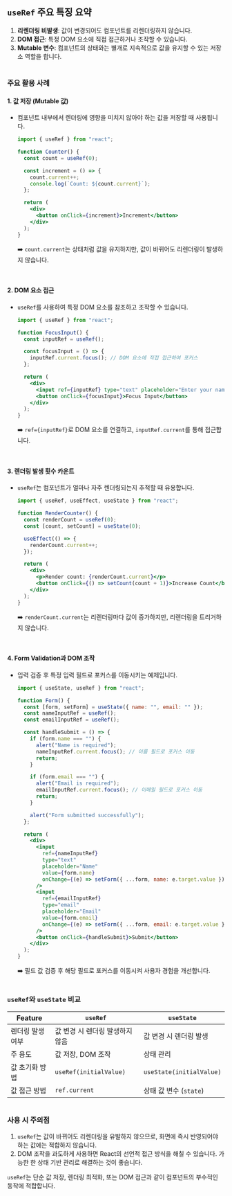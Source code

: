 ## `useRef` 주요 특징 요약

1. **리렌더링 비발생**: 값이 변경되어도 컴포넌트를 리렌더링하지 않습니다.
2. **DOM 접근**: 특정 DOM 요소에 직접 접근하거나 조작할 수 있습니다.
3. **Mutable 변수**: 컴포넌트의 상태와는 별개로 지속적으로 값을 유지할 수 있는 저장소 역할을 합니다.

# 

### 주요 활용 사례

#### 1. 값 저장 (Mutable 값)
- 컴포넌트 내부에서 렌더링에 영향을 미치지 않아야 하는 값을 저장할 때 사용됩니다.

  ```jsx
  import { useRef } from "react";
  
  function Counter() {
    const count = useRef(0);
  
    const increment = () => {
      count.current++;
      console.log(`Count: ${count.current}`);
    };
  
    return (
      <div>
        <button onClick={increment}>Increment</button>
      </div>
    );
  }
  ```
  ➡️ `count.current`는 상태처럼 값을 유지하지만, 값이 바뀌어도 리렌더링이 발생하지 않습니다.

<br />

#### 2. DOM 요소 접근
- `useRef`를 사용하여 특정 DOM 요소를 참조하고 조작할 수 있습니다.

  ```jsx
  import { useRef } from "react";
  
  function FocusInput() {
    const inputRef = useRef();
  
    const focusInput = () => {
      inputRef.current.focus(); // DOM 요소에 직접 접근하여 포커스
    };
  
    return (
      <div>
        <input ref={inputRef} type="text" placeholder="Enter your name" />
        <button onClick={focusInput}>Focus Input</button>
      </div>
    );
  }
  ```
  ➡️ `ref={inputRef}`로 DOM 요소를 연결하고, `inputRef.current`를 통해 접근합니다.

<br />

#### 3. 렌더링 발생 횟수 카운트
- `useRef`는 컴포넌트가 얼마나 자주 렌더링되는지 추적할 때 유용합니다.

  ```jsx
  import { useRef, useEffect, useState } from "react";
  
  function RenderCounter() {
    const renderCount = useRef(0);
    const [count, setCount] = useState(0);
  
    useEffect(() => {
      renderCount.current++;
    });
  
    return (
      <div>
        <p>Render count: {renderCount.current}</p>
        <button onClick={() => setCount(count + 1)}>Increase Count</button>
      </div>
    );
  }
  ```

  ➡️ `renderCount.current`는 리렌더링마다 값이 증가하지만, 리렌더링을 트리거하지 않습니다.

<br />

#### 4. Form Validation과 DOM 조작
- 입력 검증 후 특정 입력 필드로 포커스를 이동시키는 예제입니다.

  ```jsx
  import { useState, useRef } from "react";
  
  function Form() {
    const [form, setForm] = useState({ name: "", email: "" });
    const nameInputRef = useRef();
    const emailInputRef = useRef();
  
    const handleSubmit = () => {
      if (form.name === "") {
        alert("Name is required");
        nameInputRef.current.focus(); // 이름 필드로 포커스 이동
        return;
      }
  
      if (form.email === "") {
        alert("Email is required");
        emailInputRef.current.focus(); // 이메일 필드로 포커스 이동
        return;
      }
  
      alert("Form submitted successfully");
    };
  
    return (
      <div>
        <input
          ref={nameInputRef}
          type="text"
          placeholder="Name"
          value={form.name}
          onChange={(e) => setForm({ ...form, name: e.target.value })}
        />
        <input
          ref={emailInputRef}
          type="email"
          placeholder="Email"
          value={form.email}
          onChange={(e) => setForm({ ...form, email: e.target.value })}
        />
        <button onClick={handleSubmit}>Submit</button>
      </div>
    );
  }
  ```

  ➡️ 필드 값 검증 후 해당 필드로 포커스를 이동시켜 사용자 경험을 개선합니다.

# 

### `useRef`와 `useState` 비교

| Feature                     | `useRef`                          | `useState`                  |
|-----------------------------|------------------------------------|-----------------------------|
| 렌더링 발생 여부            | 값 변경 시 렌더링 발생하지 않음     | 값 변경 시 렌더링 발생       |
| 주 용도                     | 값 저장, DOM 조작                  | 상태 관리                   |
| 값 초기화 방법               | `useRef(initialValue)`            | `useState(initialValue)`    |
| 값 접근 방법                | `ref.current`                     | 상태 값 변수 (`state`)      |

# 

### 사용 시 주의점

1. `useRef`는 값이 바뀌어도 리렌더링을 유발하지 않으므로, 화면에 즉시 반영되어야 하는 값에는 적합하지 않습니다.
2. DOM 조작을 과도하게 사용하면 React의 선언적 접근 방식을 해칠 수 있습니다. 가능한 한 상태 기반 관리로 해결하는 것이 좋습니다.

`useRef`는 단순 값 저장, 렌더링 최적화, 또는 DOM 접근과 같이 컴포넌트의 부수적인 동작에 적합합니다.
